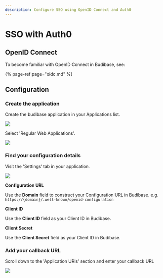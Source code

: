 ```yaml
---
description: Configure SSO using OpenID Connect and Auth0
---
```


# SSO with Auth0

## OpenID Connect

To become familiar with OpenID Connect in Budibase, see:

{% page-ref page="oidc.md" %}

## Configuration

### Create the application

Create the budibase application in your Applications list.

![](../../../.gitbook/assets/create-application.png)

Select 'Regular Web Applications'.

![](../../../.gitbook/assets/regular-web.png)

### Find your configuration details

Visit the 'Settings' tab in your application.

![](../../../.gitbook/assets/copy-details.png)

**Configuration URL**

Use the **Domain** field to construct your Configuration URL in Budibase. e.g. `https://{domain}/.well-known/openid-configuration`

**Client ID**

Use the **Client ID** field as your Client ID in Budibase.

**Client Secret**

Use the **Client Secret** field as your Client ID in Budibase.

### Add your callback URL

Scroll down to the 'Application URIs' section and enter your callback URL

![](../../../.gitbook/assets/callback%20%283%29.png)


